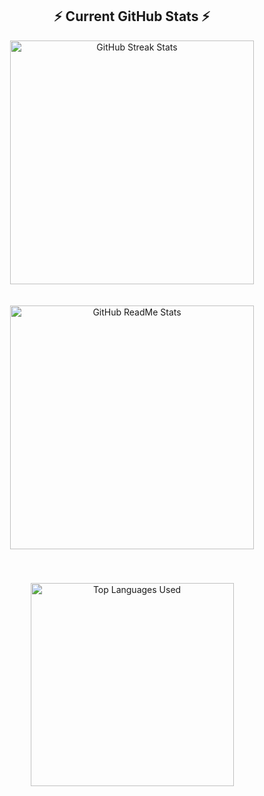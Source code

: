 <h2 align="center">⚡ Current GitHub Stats ⚡</h2>

<div align="center">
  <!-- Streak Stats -->
  <img 
    width="390" 
    src="https://streak-stats.demolab.com/?user=aarushibhatia12&count_private=true&theme=react&border_radius=10" 
    alt="GitHub Streak Stats" 
    style="margin-bottom: 20px;"/>
  
  <!-- ReadMe Stats -->
  <img 
    width="390" 
    src="https://github-readme-stats.vercel.app/api?username=aarushibhatia12&show_icons=true&theme=react&rank_icon=github&border_radius=10" 
    alt="GitHub ReadMe Stats" 
    style="margin-bottom: 20px;"/>

  <!-- Top Languages -->
  <img 
    width="325" 
    src="https://github-readme-stats.vercel.app/api/top-langs/?username=aarushibhatia12&hide=HTML,CSS&layout=compact&theme=react&border_radius=10&size_weight=0.7&count_weight=0.3
&exclude_repo=github-readme-stats" 
    alt="Top Languages Used" 
    style="margin-top: 20px;"/>
</div>

<br/>
